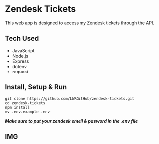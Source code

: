 # Zendesk Tickets 
This web app is designed to access my Zendesk tickets through the API.

## Tech Used
- JavaScript
- Node.js
- Express
- dotenv
- request


## Install, Setup & Run

```
git clone https://github.com/LWRGitHub/zendesk-tickets.git
cd zendesk-tickets
npm install
mv .env.example .env
```
***Make sure to put your zendesk email & pasword in the .env file***

## IMG